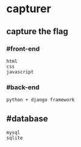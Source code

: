 # capturer
## capture the flag
### #front-end
```
html
css
javascript
```
### #back-end
```
python + django framework
```
## #database
```
mysql
sqlite
```

